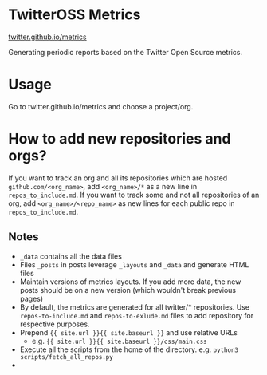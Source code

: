 # TwitterOSS Metrics

[twitter.github.io/metrics](https://twitter.github.io/metrics)

Generating periodic reports based on the Twitter Open Source metrics.

# Usage

Go to twitter.github.io/metrics and choose a project/org.

# How to add new repositories and orgs?

If you want to track an org and all its repositories which are hosted `github.com/<org_name>`,
add `<org_name>/*` as a new line in `repos_to_include.md`.
If you want to track some and not all repositories of an org, add `<org_name>/<repo_name>` as new lines for each public repo in `repos_to_include.md`.

## Notes
- `_data` contains all the data files
- Files `_posts` in posts leverage `_layouts` and `_data` and generate HTML files
- Maintain versions of metrics layouts. If you add more data, the new posts should be on a new version (which wouldn't break previous pages)
- By default, the metrics are generated for all twitter/* repositories. Use `repos-to-include.md` and `repos-to-exlude.md` files to add repository for respective purposes.
- Prepend `{{ site.url }}{{ site.baseurl }}` and use relative URLs
  - e.g. `{{ site.url }}{{ site.baseurl }}/css/main.css`
- Execute all the scripts from the home of the directory. e.g. `python3 scripts/fetch_all_repos.py`
- 
